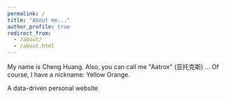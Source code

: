 ```yaml
---
permalink: /
title: "About me..."
author_profile: true
redirect_from: 
  - /about/
  - /about.html
---
```


My name is Cheng Huang. Also, you can call me "Aatrox" (亚托克斯) ... Of course, I have a nickname: Yellow Orange.

A data-driven personal website

